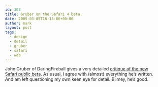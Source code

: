 ```yaml
---
id: 303
title: Gruber on the Safari 4 beta.
date: 2009-03-05T16:13:06+00:00
author: mark
layout: post
tags:
  - design
  - detail
  - gruber
  - safari
  - web
---
```

John Gruber of DaringFireball gives a very detailed [critique of the new Safari public beta](http://daringfireball.net/2009/03/safari_4_public_beta). As usual, i agree with (almost) everything he&#8217;s written. And am left questioning my own keen eye for detail. Blimey, he&#8217;s good.